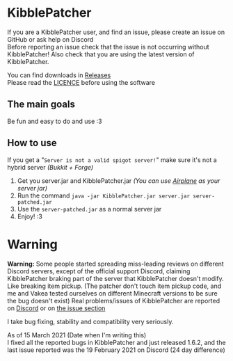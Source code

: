 # KibblePatcher

If you are a KibblePatcher user, and find an issue, please create an issue on GitHub or ask help on Discord  
Before reporting an issue check that the issue is not occurring without KibblePatcher!
Also check that you are using the latest version of KibblePatcher.

You can find downloads in [Releases](https://github.com/KibbleLands/KibblePatcher/releases)  
Please read the [LICENCE](https://github.com/Fox2Code/Repacker/blob/master/LICENSE) before using the software  

## The main goals

Be fun and easy to do and use :3

## How to use

If you get a "`Server is not a valid spigot server!`" make sure it's not a hybrid server 
*(Bukkit + Forge)*

1. Get you server.jar and KibblePatcher.jar *(You can use [Airplane](https://dl.airplane.gg/) as your server jar)*
2. Run the command `java -jar KibblePatcher.jar server.jar server-patched.jar`
3. Use the `server-patched.jar` as a normal server jar
4. Enjoy! :3

# Warning

**Warning:** Some people started spreading miss-leading reviews on different Discord servers,
except of the official support Discord, claiming KibblePatcher braking part of the server that 
KibblePatcher doesn't modify. Like breaking item pickup. (The patcher don't touch item pickup code,
and me and Vakea tested ourselves on different Minecraft versions to be sure the bug doesn't exist)
Real problems/issues of KibblePatcher are reported on [Discord](https://discord.gg/qgk4Saq)
or on [the issue section](https://github.com/KibbleLands/KibblePatcher/issues)

I take bug fixing, stability and compatibility very seriously.  

As of 15 March 2021 (Date when I'm writing this)  
I fixed all the reported bugs in KibblePatcher and just released 1.6.2,
and the last issue reported was the 19 February 2021 on Discord (24 day difference)
